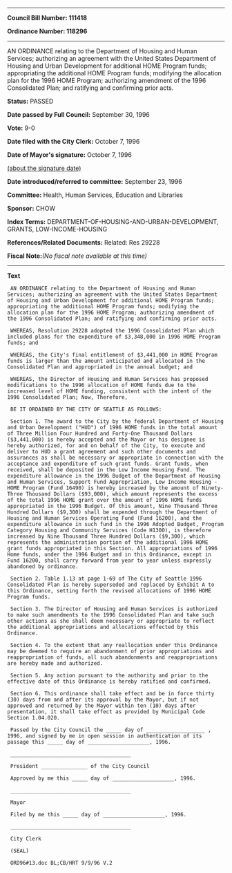 

********

**Council Bill Number: 111418**
   
**Ordinance Number: 118296**
********

 AN ORDINANCE relating to the Department of Housing and Human Services; authorizing an agreement with the United States Department of Housing and Urban Development for additional HOME Program funds; appropriating the additional HOME Program funds; modifying the allocation plan for the 1996 HOME Program; authorizing amendment of the 1996 Consolidated Plan; and ratifying and confirming prior acts.

**Status:** PASSED
   
**Date passed by Full Council:** September 30, 1996
   
**Vote:** 9-0
   
**Date filed with the City Clerk:** October 7, 1996
   
**Date of Mayor's signature:** October 7, 1996
   
[(about the signature date)](/~public/approvaldate.htm)
   
   
   
**Date introduced/referred to committee:** September 23, 1996
   
**Committee:** Health, Human Services, Education and Libraries
   
**Sponsor:** CHOW
   
   
**Index Terms:** DEPARTMENT-OF-HOUSING-AND-URBAN-DEVELOPMENT, GRANTS, LOW-INCOME-HOUSING

**References/Related Documents:** Related: Res 29228

**Fiscal Note:**_(No fiscal note available at this time)_

********

**Text**
   
```
 AN ORDINANCE relating to the Department of Housing and Human Services; authorizing an agreement with the United States Department of Housing and Urban Development for additional HOME Program funds; appropriating the additional HOME Program funds; modifying the allocation plan for the 1996 HOME Program; authorizing amendment of the 1996 Consolidated Plan; and ratifying and confirming prior acts.

 WHEREAS, Resolution 29228 adopted the 1996 Consolidated Plan which included plans for the expenditure of $3,348,000 in 1996 HOME Program funds; and

 WHEREAS, the City's final entitlement of $3,441,000 in HOME Program funds is larger than the amount anticipated and allocated in the Consolidated Plan and appropriated in the annual budget; and

 WHEREAS, the Director of Housing and Human Services has proposed modifications to the 1996 allocation of HOME funds due to the increased level of HOME funding, consistent with the intent of the 1996 Consolidated Plan; Now, Therefore,

 BE IT ORDAINED BY THE CITY OF SEATTLE AS FOLLOWS:

 Section 1. The award to the City by the federal Department of Housing and Urban Development ("HUD") of 1996 HOME funds in the total amount of Three Million Four Hundred and Forty-One Thousand Dollars ($3,441,000) is hereby accepted and the Mayor or his designee is hereby authorized, for and on behalf of the City, to execute and deliver to HUD a grant agreement and such other documents and assurances as shall be necessary or appropriate in connection with the acceptance and expenditure of such grant funds. Grant funds, when received, shall be deposited in the Low Income Housing Fund. The expenditure allowance in the 1996 Budget of the Department of Housing and Human Services, Support Fund Appropriation, Low Income Housing - HOME Program (Fund 16490) is hereby increased by the amount of Ninety- Three Thousand Dollars ($93,000), which amount represents the excess of the total 1996 HOME grant over the amount of 1996 HOME funds appropriated in the 1996 Budget. Of this amount, Nine Thousand Three Hundred Dollars ($9,300) shall be expended through the Department of Housing and Human Services Operating Fund (Fund 16200), and the expenditure allowance in such fund in the 1996 Adopted Budget, Program Category Housing and Community Services (Code H1300), is therefore increased by Nine Thousand Three Hundred Dollars ($9,300), which represents the administration portion of the additional 1996 HOME grant funds appropriated in this Section. All appropriations of 1996 Home funds, under the 1996 Budget and in this Ordinance, except in Fund 16200, shall carry forward from year to year unless expressly abandoned by ordinance.

 Section 2. Table 1.13 at page 1-69 of The City of Seattle 1996 Consolidated Plan is hereby superseded and replaced by Exhibit A to this Ordinance, setting forth the revised allocations of 1996 HOME Program funds.

 Section 3. The Director of Housing and Human Services is authorized to make such amendments to the 1996 Consolidated Plan and take such other actions as she shall deem necessary or appropriate to reflect the additional appropriations and allocations effected by this Ordinance.

 Section 4. To the extent that any reallocation under this Ordinance may be deemed to require an abandonment of prior appropriations and reappropriation of funds, all such abandonments and reappropriations are hereby made and authorized.

 Section 5. Any action pursuant to the authority and prior to the effective date of this Ordinance is hereby ratified and confirmed.

 Section 6. This ordinance shall take effect and be in force thirty (30) days from and after its approval by the Mayor, but if not approved and returned by the Mayor within ten (10) days after presentation, it shall take effect as provided by Municipal Code Section 1.04.020.

 Passed by the City Council the _____ day of ___________________ , 1996, and signed by me in open session in authentication of its passage this _____ day of ____________________, 1996.

 _______________________________________

 President _______________ of the City Council

 Approved by me this _____ day of ____________________, 1996.

 _______________________________________

 Mayor

 Filed by me this _____ day of ____________________, 1996.

 _______________________________________

 City Clerk

 (SEAL)

 ORD96#13.doc BL;CB/HRT 9/9/96 V.2

```
